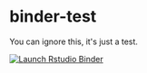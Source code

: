 # binder-test

You can ignore this, it's just a test.

<!-- badges: start -->
[![Launch Rstudio Binder](http://mybinder.org/badge_logo.svg)](https://mybinder.org/v2/gh/matt-dray/binder-test/master?urlpath=rstudio)
<!-- badges: end -->